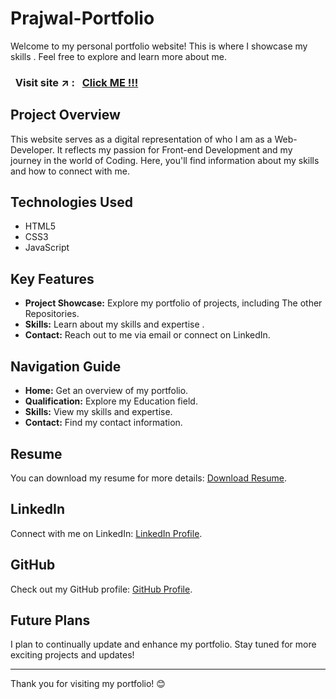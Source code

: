 # Prajwal-Portfolio

Welcome to my personal portfolio website! This is where I showcase my skills . Feel free to explore and learn more about me.
### &nbsp; Visit site :arrow_upper_right: : &nbsp; [Click ME !!!](https://prajwal-r-h.github.io/Prajwal-Portfolio/)

## Project Overview

This website serves as a digital representation of who I am as a Web-Developer. It reflects my passion for Front-end Development and my journey in the world of Coding. Here, you'll find information about my skills and how to connect with me.


## Technologies Used

- HTML5
- CSS3
- JavaScript

## Key Features

- **Project Showcase:** Explore my portfolio of projects, including The other Repositories.
- **Skills:** Learn about my skills and expertise .
- **Contact:** Reach out to me via email or connect on LinkedIn.

## Navigation Guide

- **Home:** Get an overview of my portfolio.
- **Qualification:** Explore my Education field.
- **Skills:** View my skills and expertise.
- **Contact:** Find my contact information.

## Resume

You can download my resume for more details: [Download Resume](./Prajwal_Resume.pdf).

## LinkedIn

Connect with me on LinkedIn: [LinkedIn Profile](https://www.linkedin.com/in/prajwal-r-honnihalli-7aa516280/).

## GitHub

Check out my GitHub profile: [GitHub Profile](https://github.com/prajwal-r-h).


## Future Plans

I plan to continually update and enhance my portfolio. Stay tuned for more exciting projects and updates!


---

Thank you for visiting my portfolio! 😊
